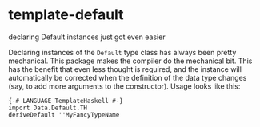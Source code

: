 template-default
================

declaring Default instances just got even easier

Declaring instances of the `Default` type class has always been pretty
mechanical. This package makes the compiler do the mechanical bit.  This has
the benefit that even less thought is required, and the instance will
automatically be corrected when the definition of the data type changes (say,
to add more arguments to the constructor). Usage looks like this:

    {-# LANGUAGE TemplateHaskell #-}
    import Data.Default.TH
    deriveDefault ''MyFancyTypeName
